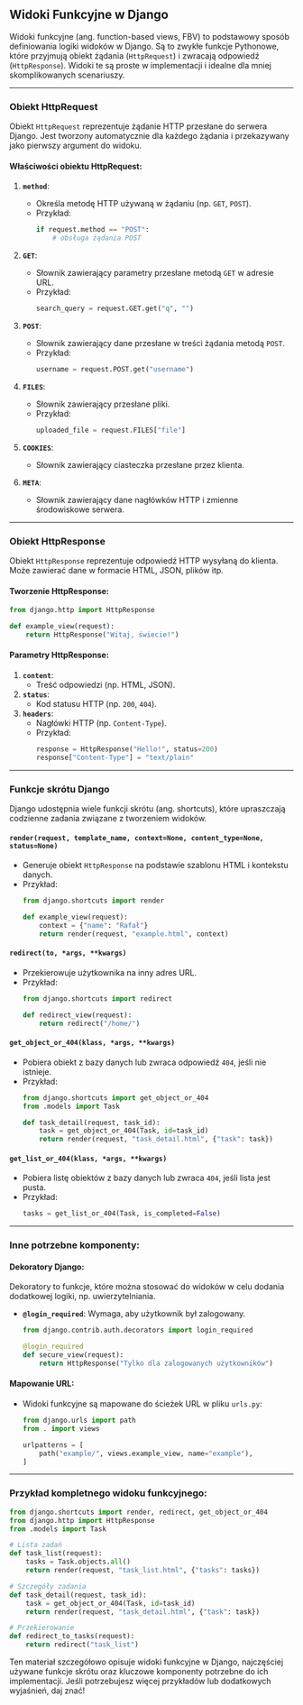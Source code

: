 ## Widoki Funkcyjne w Django

Widoki funkcyjne (ang. function-based views, FBV) to podstawowy sposób definiowania logiki widoków w Django. 
Są to zwykłe funkcje Pythonowe, które przyjmują obiekt żądania (`HttpRequest`) i zwracają odpowiedź (`HttpResponse`). Widoki te są proste w implementacji i idealne dla mniej skomplikowanych scenariuszy.

---

### **Obiekt HttpRequest**
Obiekt `HttpRequest` reprezentuje żądanie HTTP przesłane do serwera Django. Jest tworzony automatycznie dla każdego żądania i przekazywany jako pierwszy argument do widoku.

#### **Właściwości obiektu HttpRequest:**
1. **`method`**:
   - Określa metodę HTTP używaną w żądaniu (np. `GET`, `POST`).
   - Przykład:
     ```python
     if request.method == "POST":
         # obsługa żądania POST
     ```

2. **`GET`**:
   - Słownik zawierający parametry przesłane metodą `GET` w adresie URL.
   - Przykład:
     ```python
     search_query = request.GET.get("q", "")
     ```

3. **`POST`**:
   - Słownik zawierający dane przesłane w treści żądania metodą `POST`.
   - Przykład:
     ```python
     username = request.POST.get("username")
     ```

4. **`FILES`**:
   - Słownik zawierający przesłane pliki.
   - Przykład:
     ```python
     uploaded_file = request.FILES["file"]
     ```

5. **`COOKIES`**:
   - Słownik zawierający ciasteczka przesłane przez klienta.

6. **`META`**:
   - Słownik zawierający dane nagłówków HTTP i zmienne środowiskowe serwera.

---

### **Obiekt HttpResponse**
Obiekt `HttpResponse` reprezentuje odpowiedź HTTP wysyłaną do klienta. Może zawierać dane w formacie HTML, JSON, plików itp.

#### **Tworzenie HttpResponse:**
```python
from django.http import HttpResponse

def example_view(request):
    return HttpResponse("Witaj, świecie!")
```

#### **Parametry HttpResponse:**
1. **`content`**:
   - Treść odpowiedzi (np. HTML, JSON).
2. **`status`**:
   - Kod statusu HTTP (np. `200`, `404`).
3. **`headers`**:
   - Nagłówki HTTP (np. `Content-Type`).
   - Przykład:
     ```python
     response = HttpResponse("Hello!", status=200)
     response["Content-Type"] = "text/plain"
     ```

---

### **Funkcje skrótu Django**
Django udostępnia wiele funkcji skrótu (ang. shortcuts), które upraszczają codzienne zadania związane z tworzeniem widoków.

#### **`render(request, template_name, context=None, content_type=None, status=None)`**
- Generuje obiekt `HttpResponse` na podstawie szablonu HTML i kontekstu danych.
- Przykład:
  ```python
  from django.shortcuts import render

  def example_view(request):
      context = {"name": "Rafał"}
      return render(request, "example.html", context)
  ```

#### **`redirect(to, *args, **kwargs)`**
- Przekierowuje użytkownika na inny adres URL.
- Przykład:
  ```python
  from django.shortcuts import redirect

  def redirect_view(request):
      return redirect("/home/")
  ```

#### **`get_object_or_404(klass, *args, **kwargs)`**
- Pobiera obiekt z bazy danych lub zwraca odpowiedź `404`, jeśli nie istnieje.
- Przykład:
  ```python
  from django.shortcuts import get_object_or_404
  from .models import Task

  def task_detail(request, task_id):
      task = get_object_or_404(Task, id=task_id)
      return render(request, "task_detail.html", {"task": task})
  ```

#### **`get_list_or_404(klass, *args, **kwargs)`**
- Pobiera listę obiektów z bazy danych lub zwraca `404`, jeśli lista jest pusta.
- Przykład:
  ```python
  tasks = get_list_or_404(Task, is_completed=False)
  ```

---

### **Inne potrzebne komponenty:**

#### **Dekoratory Django:**
Dekoratory to funkcje, które można stosować do widoków w celu dodania dodatkowej logiki, np. uwierzytelniania.

- **`@login_required`**:
  Wymaga, aby użytkownik był zalogowany.
  ```python
  from django.contrib.auth.decorators import login_required

  @login_required
  def secure_view(request):
      return HttpResponse("Tylko dla zalogowanych użytkowników")
  ```

#### **Mapowanie URL:**
- Widoki funkcyjne są mapowane do ścieżek URL w pliku `urls.py`:
  ```python
  from django.urls import path
  from . import views

  urlpatterns = [
      path("example/", views.example_view, name="example"),
  ]
  ```

---

### **Przykład kompletnego widoku funkcyjnego:**
```python
from django.shortcuts import render, redirect, get_object_or_404
from django.http import HttpResponse
from .models import Task

# Lista zadań
def task_list(request):
    tasks = Task.objects.all()
    return render(request, "task_list.html", {"tasks": tasks})

# Szczegóły zadania
def task_detail(request, task_id):
    task = get_object_or_404(Task, id=task_id)
    return render(request, "task_detail.html", {"task": task})

# Przekierowanie
def redirect_to_tasks(request):
    return redirect("task_list")
```

Ten materiał szczegółowo opisuje widoki funkcyjne w Django, najczęściej używane funkcje skrótu oraz kluczowe komponenty potrzebne do ich implementacji. Jeśli potrzebujesz więcej przykładów lub dodatkowych wyjaśnień, daj znać!

